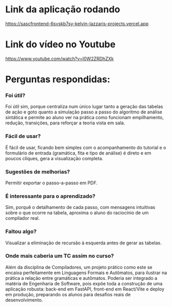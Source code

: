 # Link da aplicação rodando

https://sascfrontend-6svskb7sy-kelvin-lazzaris-projects.vercel.app

# Link do vídeo no Youtube

https://www.youtube.com/watch?v=I0W2ZRDhZXk

# Perguntas respondidas: 

### Foi útil?

Foi útil sim, porque centraliza num único lugar tanto a geração das tabelas de ação e goto quanto a simulação passo a passo do algoritmo de análise sintática e permite ao aluno ver na prática como funcionam empilhamento, redução, transições, para reforçar a teoria vista em sala.

### Fácil de usar?

É fácil de usar, ficando bem simples com o acompanhamento do tutorial e o formulário de entrada (gramática, fita e tipo de análise) é direto e em poucos cliques, gera a visualização completa.

### Sugestões de melhorias?

Permitir exportar o passo-a-passo em PDF.

### É interessante para o aprendizado?

Sim, porquê o detalhamento de cada passo, com mensagens intuitivas sobre o que ocorre na tabela, aproxima o aluno do raciocínio de um compilador real.

###  Faltou algo?

Visualizar a eliminação de recursão à esquerda antes de gerar as tabelas.

### Onde mais caberia um TC assim no curso?

Além da disciplina de Compiladores, um projeto prático como este se encaixa perfeitamente em Linguagens Formais e Autômatos, para ilustrar na prática a relação entre gramáticas e autômatos. Poderia ser integrado a matéria de Engenharia de Software, pois expõe toda a construção de uma aplicação robusta: back-end em FastAPI, front-end em React/Vite e deploy em produção, preparando os alunos para desafios reais de desenvolvimento.
